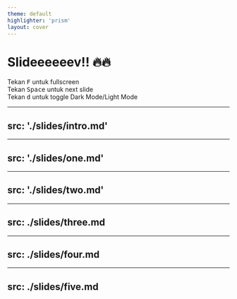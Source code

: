 ```yaml
---
theme: default
highlighter: 'prism'
layout: cover
---
```


# Slideeeeeev!! 🔥🔥
Tekan <KBD>F</KBD> untuk fullscreen
<br>
Tekan <KBD>Space</KBD> untuk next slide
<br>
Tekan <KBD>d</KBD> untuk toggle Dark Mode/Light Mode

---
src: './slides/intro.md'
---

---
src: './slides/one.md'
---

---
src: './slides/two.md'
---

---
src: ./slides/three.md
---

---
src: ./slides/four.md
---

---
src: ./slides/five.md
---

